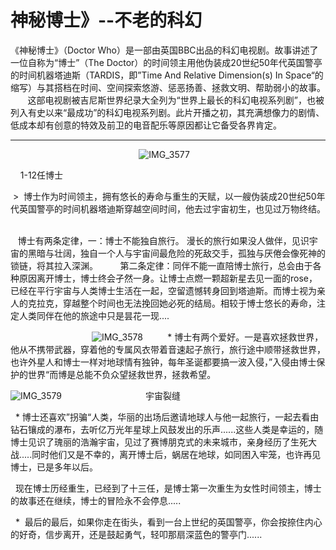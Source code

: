 #                 神秘博士》--不老的科幻 

 《神秘博士》（Doctor Who）是一部由英国BBC出品的科幻电视剧。故事讲述了一位自称为“博士”（The Doctor）的时间领主用他伪装成20世纪50年代英国警亭的时间机器塔迪斯（TARDIS，即”Time And Relative Dimension(s) In Space“的缩写）与其搭档在时间、空间探索悠游、惩恶扬善、拯救文明、帮助弱小的故事。        这部电视剧被吉尼斯世界纪录大全列为“世界上最长的科幻电视系列剧”，也被列入有史以来“最成功”的科幻电视系列剧。此片开播之初，其充满想像力的剧情、低成本却有创意的特效及前卫的电音配乐等原因都让它备受各界肯定。        

------------------------

  <center>

![IMG_3577](https://ss0.bdstatic.com/94oJfD_bAAcT8t7mm9GUKT-xh_/timg?image&quality=100&size=b4000_4000&sec=1553357294&di=91237ec6d3e97f218dd05890c4672433&src=http://www.tvfiles.net/blogfiles/201311/bef893a18f0e_12CC1/doctorwho50cast02.jpg)     </center>

                                        1-12任博士        

​	>  博士作为时间领主，拥有悠长的寿命与重生的天赋，以一艘伪装成20世纪50年代英国警亭的时间机器塔迪斯穿越空间时间，他去过宇宙初生，也见过万物终结。       	

 	 博士有两条定律，一：博士不能独自旅行。 漫长的旅行如果没人做伴，见识宇宙的黑暗与壮阔，独自一个人与宇宙间最危险的死敌交手，孤独与厌倦会像死神的锁链，将其拉入深渊。         第二条定律：同伴不能一直陪博士旅行，总会由于各种原因离开博士，博士终会孑然一身。让博士点燃一颗超新星去见一面的rose，已经在平行宇宙与人类博士生活在一起，空留遗憾转身回到塔迪斯。而博士视为亲人的克拉克，穿越整个时间也无法挽回她必死的结局。相较于博士悠长的寿命，注定人类同伴在他的旅途中只是昙花一现....   

                                 ![IMG_3578](https://timgsa.baidu.com/timg?image&quality=80&size=b9999_10000&sec=1553367414124&di=8b2fb7138dc490c3c32be6c36b577301&imgtype=0&src=http%3A%2F%2F3.im.guokr.com%2Fjfi2_CvXxiWQkitupXKHSRWCKat3z-OpGc-0ktoCubwACAAAgQQAAEpQ.jpg%3FimageView2%2F1%2Fw%2F640%2Fh%2F360)           * 博士有两个爱好。一是喜欢拯救世界，他从不携带武器，穿着他的专属风衣带着音速起子旅行，旅行途中顺带拯救世界，也许外星人和博士一样对地球情有独钟，每年圣诞都要搞一波入侵，”入侵由博士保护的世界“而博是总能不负众望拯救世界，拯救希望。    

![IMG_3579](https://ss2.bdstatic.com/70cFvnSh_Q1YnxGkpoWK1HF6hhy/it/u=3695174678,4017602806&fm=26&gp=0.jpg)                                  宇宙裂缝       

​	  * 博士还喜欢”拐骗“人类，华丽的出场后邀请地球人与他一起旅行，一起去看由钻石镶成的瀑布，去听亿万光年星球上风鼓发出的乐声......这些人类是幸运的，随博士见识了瑰丽的浩瀚宇宙，见过了赛博朋克式的未来城市，亲身经历了生死大战.....同时他们又是不幸的，离开博士后，蜗居在地球，如同困入牢笼，也许再见博士，已是多年以后。       

​	  现在博士历经重生，已经到了十三任，是博士第一次重生为女性时间领主，博士的故事还在继续，博士的冒险永不会停息.....       

​	 *  最后的最后，如果你走在街头，看到一台上世纪的英国警亭，你会按捺住内心的好奇，信步离开，还是鼓起勇气，轻叩那扇深蓝色的警亭门......    